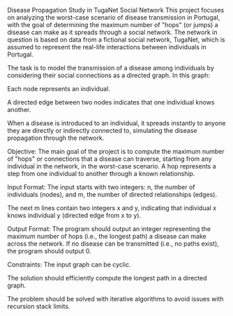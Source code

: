 Disease Propagation Study in TugaNet Social Network
This project focuses on analyzing the worst-case scenario of disease transmission in Portugal, with the goal of determining the maximum number of "hops" (or jumps) a disease can make as it spreads through a social network. The network in question is based on data from a fictional social network, TugaNet, which is assumed to represent the real-life interactions between individuals in Portugal.

The task is to model the transmission of a disease among individuals by considering their social connections as a directed graph. In this graph:

Each node represents an individual.

A directed edge between two nodes indicates that one individual knows another.

When a disease is introduced to an individual, it spreads instantly to anyone they are directly or indirectly connected to, simulating the disease propagation through the network.

Objective:
The main goal of the project is to compute the maximum number of "hops" or connections that a disease can traverse, starting from any individual in the network, in the worst-case scenario. A hop represents a step from one individual to another through a known relationship.

Input Format:
The input starts with two integers: n, the number of individuals (nodes), and m, the number of directed relationships (edges).

The next m lines contain two integers x and y, indicating that individual x knows individual y (directed edge from x to y).

Output Format:
The program should output an integer representing the maximum number of hops (i.e., the longest path) a disease can make across the network. If no disease can be transmitted (i.e., no paths exist), the program should output 0.

Constraints:
The input graph can be cyclic.

The solution should efficiently compute the longest path in a directed graph.

The problem should be solved with iterative algorithms to avoid issues with recursion stack limits.